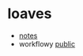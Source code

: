 # loaves

* [notes](./loaves/1008.md)
* workflowy [public](https://workflowy.com/s/0930/wkrrGWOTFaxi36u3)